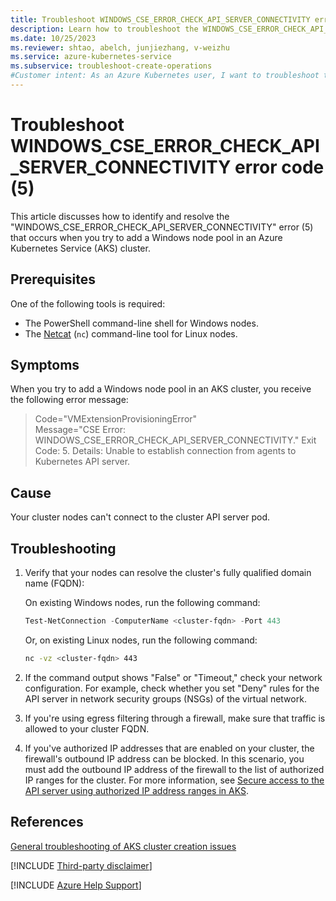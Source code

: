 ```yaml
---
title: Troubleshoot WINDOWS_CSE_ERROR_CHECK_API_SERVER_CONNECTIVITY error (5)
description: Learn how to troubleshoot the WINDOWS_CSE_ERROR_CHECK_API_SERVER_CONNECTIVITY error (5) when you try to add Windows node pools in an AKS cluster.
ms.date: 10/25/2023
ms.reviewer: shtao, abelch, junjiezhang, v-weizhu
ms.service: azure-kubernetes-service
ms.subservice: troubleshoot-create-operations
#Customer intent: As an Azure Kubernetes user, I want to troubleshoot the WINDOWS_CSE_ERROR_CHECK_API_SERVER_CONNECTIVITY error (5) so that I can successfully add Windows node pools in an Azure Kubernetes Service (AKS) cluster.
---
```

# Troubleshoot WINDOWS_CSE_ERROR_CHECK_API_SERVER_CONNECTIVITY error code (5)

This article discusses how to identify and resolve the "WINDOWS_CSE_ERROR_CHECK_API_SERVER_CONNECTIVITY" error (5) that occurs when you try to add a Windows node pool in an Azure Kubernetes Service (AKS) cluster.

## Prerequisites

One of the following tools is required:

- The PowerShell command-line shell for Windows nodes.
- The [Netcat](https://linuxcommandlibrary.com/man/netcat) (`nc`) command-line tool for Linux nodes.

## Symptoms

When you try to add a Windows node pool in an AKS cluster, you receive the following error message:

> Code="VMExtensionProvisioningError"  
> Message="CSE Error: WINDOWS_CSE_ERROR_CHECK_API_SERVER_CONNECTIVITY." Exit Code: 5. Details: Unable to establish connection from agents to Kubernetes API server.

## Cause

Your cluster nodes can't connect to the cluster API server pod.

## Troubleshooting

1. Verify that your nodes can resolve the cluster's fully qualified domain name (FQDN):

    On existing Windows nodes, run the following command:

    ```powershell
    Test-NetConnection -ComputerName <cluster-fqdn> -Port 443
    ```

    Or, on existing Linux nodes, run the following command:

    ```bash
    nc -vz <cluster-fqdn> 443
    ```

2. If the command output shows "False" or "Timeout," check your network configuration. For example, check whether you set "Deny" rules for the API server in network security groups (NSGs) of the virtual network.

3. If you're using egress filtering through a firewall, make sure that traffic is allowed to your cluster FQDN.

4. If you've authorized IP addresses that are enabled on your cluster, the firewall's outbound IP address can be blocked. In this scenario, you must add the outbound IP address of the firewall to the list of authorized IP ranges for the cluster. For more information, see [Secure access to the API server using authorized IP address ranges in AKS](/azure/aks/api-server-authorized-ip-ranges).

## References

[General troubleshooting of AKS cluster creation issues](troubleshoot-aks-cluster-creation-issues.md)

[!INCLUDE [Third-party disclaimer](../../includes/third-party-disclaimer.md)]

[!INCLUDE [Azure Help Support](../../includes/azure-help-support.md)]